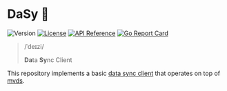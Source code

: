 # DaSy 🌼

![Version](https://img.shields.io/github/tag/vacp2p/dasy.svg)
[![License](https://img.shields.io/github/license/vacp2p/dasy.svg)](LICENSE)
[![API Reference](
https://camo.githubusercontent.com/915b7be44ada53c290eb157634330494ebe3e30a/68747470733a2f2f676f646f632e6f72672f6769746875622e636f6d2f676f6c616e672f6764646f3f7374617475732e737667
)](https://godoc.org/github.com/vacp2p/dasy) [![Go Report Card](https://goreportcard.com/badge/github.com/vacp2p/dasy)](https://goreportcard.com/report/github.com/vacp2p/dasy)

> /ˈdeɪzi/
>
> **Da**ta **Sy**nc Client

This repository implements a basic [data sync client](#TODO) that operates on top of [mvds](https://github.com/vacp2p/mvds).
